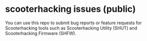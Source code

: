# scooterhacking issues (public)
You can use this repo to submit bug reports or feature requests for Scooterhacking tools such as Scooterhacking Utility (SHUT) and Scooterhacking Firmware (SHFW).
